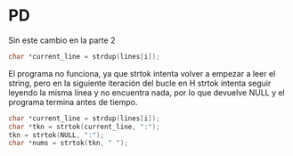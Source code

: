 # PD
Sin este cambio en la parte 2
```c
char *current_line = strdup(lines[i]);
```
El programa no funciona, ya que strtok intenta volver a empezar a leer el string, pero en la siguiente
iteración del bucle en H strtok intenta seguir leyendo la misma línea y no encuentra nada, por lo que
devuelve NULL y el programa termina antes de tiempo.

```c
char *current_line = strdup(lines[i]);
char *tkn = strtok(current_line, ":");
tkn = strtok(NULL, ":");
char *nums = strtok(tkn, " ");
```